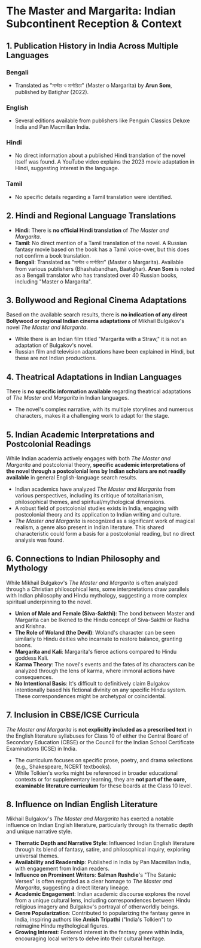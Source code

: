 # The Master and Margarita: Indian Subcontinent Reception & Context

## 1. Publication History in India Across Multiple Languages

### Bengali
*   Translated as "মাস্টার ও মার্গারিতা" (Master o Margarita) by **Arun Som**, published by Batighar (2022).

### English
*   Several editions available from publishers like Penguin Classics Deluxe India and Pan Macmillan India.

### Hindi
*   No direct information about a published Hindi translation of the novel itself was found. A YouTube video explains the 2023 movie adaptation in Hindi, suggesting interest in the language.

### Tamil
*   No specific details regarding a Tamil translation were identified.

## 2. Hindi and Regional Language Translations

*   **Hindi**: There is **no official Hindi translation** of *The Master and Margarita*.
*   **Tamil**: No direct mention of a Tamil translation of the novel. A Russian fantasy movie based on the book has a Tamil voice-over, but this does not confirm a book translation.
*   **Bengali**: Translated as "মাস্টার ও মার্গারিতা" (Master o Margarita). Available from various publishers (Bhashabandhan, Baatighar). **Arun Som** is noted as a Bengali translator who has translated over 40 Russian books, including "Master o Margarita".

## 3. Bollywood and Regional Cinema Adaptations

Based on the available search results, there is **no indication of any direct Bollywood or regional Indian cinema adaptations** of Mikhail Bulgakov's novel *The Master and Margarita*.

*   While there is an Indian film titled "Margarita with a Straw," it is not an adaptation of Bulgakov's novel.
*   Russian film and television adaptations have been explained in Hindi, but these are not Indian productions.

## 4. Theatrical Adaptations in Indian Languages

There is **no specific information available** regarding theatrical adaptations of *The Master and Margarita* in Indian languages.

*   The novel's complex narrative, with its multiple storylines and numerous characters, makes it a challenging work to adapt for the stage.

## 5. Indian Academic Interpretations and Postcolonial Readings

While Indian academia actively engages with both *The Master and Margarita* and postcolonial theory, **specific academic interpretations of the novel through a postcolonial lens by Indian scholars are not readily available** in general English-language search results.

*   Indian academics have analyzed *The Master and Margarita* from various perspectives, including its critique of totalitarianism, philosophical themes, and spiritual/mythological dimensions.
*   A robust field of postcolonial studies exists in India, engaging with postcolonial theory and its application to Indian writing and culture.
*   *The Master and Margarita* is recognized as a significant work of magical realism, a genre also present in Indian literature. This shared characteristic could form a basis for a postcolonial reading, but no direct analysis was found.

## 6. Connections to Indian Philosophy and Mythology

While Mikhail Bulgakov's *The Master and Margarita* is often analyzed through a Christian philosophical lens, some interpretations draw parallels with Indian philosophy and Hindu mythology, suggesting a more complex spiritual underpinning to the novel.

*   **Union of Male and Female (Siva-Sakthi)**: The bond between Master and Margarita can be likened to the Hindu concept of Siva-Sakthi or Radha and Krishna.
*   **The Role of Woland (the Devil)**: Woland's character can be seen similarly to Hindu deities who incarnate to restore balance, granting boons.
*   **Margarita and Kali**: Margarita's fierce actions compared to Hindu goddess Kali.
*   **Karma Theory**: The novel's events and the fates of its characters can be analyzed through the lens of karma, where immoral actions have consequences.
*   **No Intentional Basis**: It's difficult to definitively claim Bulgakov intentionally based his fictional divinity on any specific Hindu system. These correspondences might be archetypal or coincidental.

## 7. Inclusion in CBSE/ICSE Curricula

*The Master and Margarita* is **not explicitly included as a prescribed text** in the English literature syllabuses for Class 10 of either the Central Board of Secondary Education (CBSE) or the Council for the Indian School Certificate Examinations (ICSE) in India.

*   The curriculum focuses on specific prose, poetry, and drama selections (e.g., Shakespeare, NCERT textbooks).
*   While Tolkien's works might be referenced in broader educational contexts or for supplementary learning, they are **not part of the core, examinable literature curriculum** for these boards at the Class 10 level.

## 8. Influence on Indian English Literature

Mikhail Bulgakov's *The Master and Margarita* has exerted a notable influence on Indian English literature, particularly through its thematic depth and unique narrative style.

*   **Thematic Depth and Narrative Style**: Influenced Indian English literature through its blend of fantasy, satire, and philosophical inquiry, exploring universal themes.
*   **Availability and Readership**: Published in India by Pan Macmillan India, with engagement from Indian readers.
*   **Influence on Prominent Writers**: **Salman Rushdie**'s "The Satanic Verses" is often regarded as a clear homage to *The Master and Margarita*, suggesting a direct literary lineage.
*   **Academic Engagement**: Indian academic discourse explores the novel from a unique cultural lens, including correspondences between Hindu religious imagery and Bulgakov's portrayal of otherworldly beings.
*   **Genre Popularization**: Contributed to popularizing the fantasy genre in India, inspiring authors like **Amish Tripathi** ("India's Tolkien") to reimagine Hindu mythological figures.
*   **Growing Interest**: Fostered interest in the fantasy genre within India, encouraging local writers to delve into their cultural heritage.